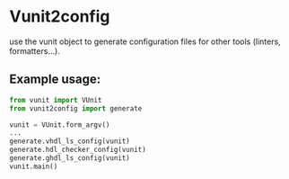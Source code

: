 # Vunit2config
use the vunit object to generate configuration files for other tools (linters, formatters...).


## Example usage: 
```python
from vunit import VUnit
from vunit2config import generate

vunit = VUnit.form_argv()
...
generate.vhdl_ls_config(vunit)
generate.hdl_checker_config(vunit)
generate.ghdl_ls_config(vunit)
vunit.main()
```
